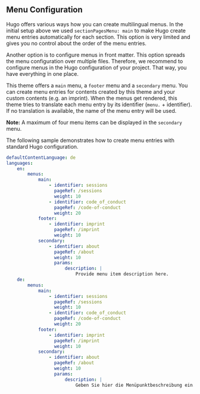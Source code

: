 ## Menu Configuration

Hugo offers various ways how you can create multilingual menus. In the initial
setup above we used `sectionPagesMenu: main` to make Hugo create menu entries
automatically for each section. This option is very limited and gives you no
control about the order of the menu entries.

Another option is to configure menus in front matter. This option spreads the
menu configuration over multiple files. Therefore, we recommend to configure
menus in the Hugo configuration of your project. That way, you have everything
in one place.

This theme offers a `main` menu, a `footer` menu and a `secondary` menu. You can
create menu entries for contents created by this theme and your custom contents
(e.g. an imprint). When the menus get rendered, this theme tries to translate
each menu entry by its identifier (`menu.` + identifier). If no translation is
available, the name of the menu entry will be used.

**Note:** A maximum of four menu items can be displayed in the `secondary` menu.

The following sample demonstrates how to create menu entries with standard Hugo
configuration.

```yaml
defaultContentLanguage: de
languages:
    en:
        menus:
            main:
                - identifier: sessions
                  pageRef: /sessions
                  weight: 10
                - identifier: code_of_conduct
                  pageRef: /code-of-conduct
                  weight: 20
            footer:
                - identifier: imprint
                  pageRef: /imprint
                  weight: 10
            secondary:
                - identifier: about
                  pageRef: /about
                  weight: 10
                  params:
                      description: |
                          Provide menu item description here.
    de:
        menus:
            main:
                - identifier: sessions
                  pageRef: /sessions
                  weight: 10
                - identifier: code_of_conduct
                  pageRef: /code-of-conduct
                  weight: 20
            footer:
                - identifier: imprint
                  pageRef: /imprint
                  weight: 10
            secondary:
                - identifier: about
                  pageRef: /about
                  weight: 10
                  params:
                      description: |
                          Geben Sie hier die Menüpunktbeschreibung ein.
```
